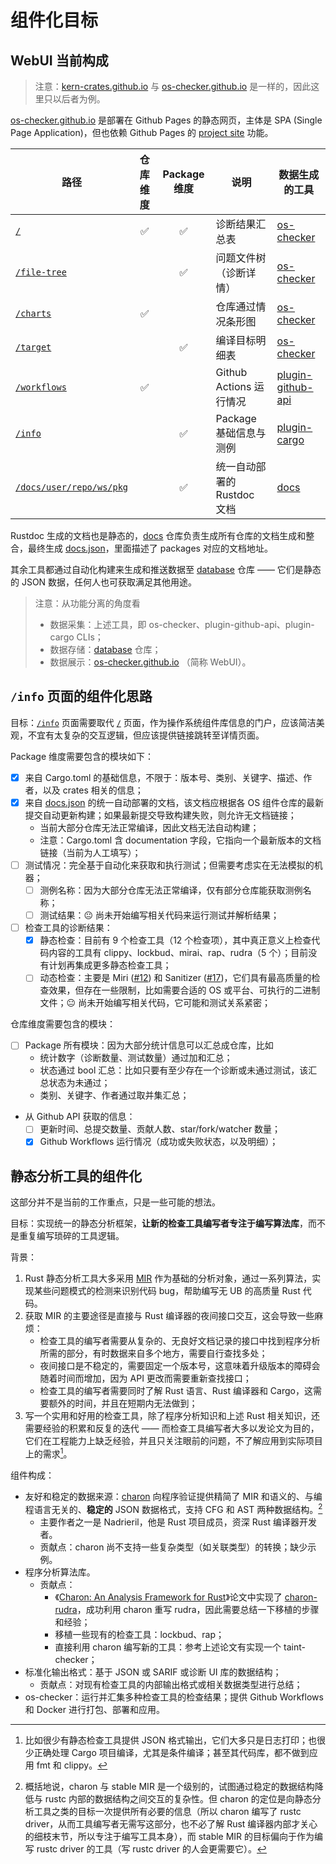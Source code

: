 # 组件化目标

## WebUI 当前构成

> 注意：[kern-crates.github.io] 与 [os-checker.github.io] 是一样的，因此这里只以后者为例。

[os-checker.github.io] 是部署在 Github Pages 的静态网页，主体是 SPA (Single Page Application)，但也依赖
Github Pages 的 [project site] 功能。

[kern-crates.github.io]: https://kern-crates.github.io
[os-checker.github.io]: https://os-checker.github.io
[project site]: https://docs.github.com/en/pages/getting-started-with-github-pages/about-github-pages#types-of-github-pages-sites

| 路径                       | 仓库维度 | Package 维度 | 说明                        | 数据生成的工具      |
|----------------------------|:--------:|:------------:|-----------------------------|---------------------|
| [`/`]                      |    ✅    |      ✅      | 诊断结果汇总表              | [os-checker]        |
| [`/file-tree`]             |          |      ✅      | 问题文件树（诊断详情）      | [os-checker]        |
| [`/charts`]                |    ✅    |              | 仓库通过情况条形图          | [os-checker]        |
| [`/target`]                |          |      ✅      | 编译目标明细表              | [os-checker]        |
| [`/workflows`]             |    ✅    |              | Github Actions 运行情况     | [plugin-github-api] |
| [`/info`]                  |          |      ✅      | Package 基础信息与测例      | [plugin-cargo]      |
| [`/docs/user/repo/ws/pkg`] |          |      ✅      | 统一自动部署的 Rustdoc 文档 | [docs]      |

[`/`]: https://os-checker.github.io
[`/file-tree`]: https://os-checker.github.io/file-tree
[`/charts`]: https://os-checker.github.io/charts
[`/target`]: https://os-checker.github.io/target
[`/workflows`]: https://os-checker.github.io/workflows
[`/info`]: https://os-checker.github.io/info
[`/docs/user/repo/ws/pkg`]: https://os-checker.github.io/docs/docs.json

[os-checker]: https://github.com/os-checker/os-checker
[plugin-github-api]: https://github.com/os-checker/plugin-github-api
[plugin-cargo]: https://github.com/os-checker/plugin-cargo
[docs]: https://github.com/os-checker/docs

[docs.json]: https://os-checker.github.io/docs/docs.json
[database]: https://github.com/os-checker/database

Rustdoc 生成的文档也是静态的，[docs] 仓库负责生成所有仓库的文档生成和整合，最终生成 [docs.json]，里面描述了
packages 对应的文档地址。

其余工具都通过自动化构建来生成和推送数据至 [database] 仓库 —— 它们是静态的 JSON 数据，任何人也可获取满足其他用途。

> 注意：从功能分离的角度看
>
> * 数据采集：上述工具，即 os-checker、plugin-github-api、plugin-cargo CLIs；
> * 数据存储：[database] 仓库；
> * 数据展示：[os-checker.github.io] （简称 WebUI）。

## `/info` 页面的组件化思路

目标：[`/info`] 页面需要取代 [`/`] 页面，作为操作系统组件库信息的门户，应该简洁美观，不宜有太复杂的交互逻辑，但应该提供链接跳转至详情页面。

Package 维度需要包含的模块如下：

* [x] 来自 Cargo.toml 的基础信息，不限于：版本号、类别、关键字、描述、作者，以及 crates 相关的信息；
* [x] 来自 [docs.json] 的统一自动部署的文档，该文档应根据各 OS 组件仓库的最新提交自动更新构建；如果最新提交导致构建失败，则允许无文档链接；
  * 当前大部分仓库无法正常编译，因此文档无法自动构建；
  * 注意：Cargo.toml 含 documentation 字段，它指向一个最新版本的文档链接（当前为人工填写）；
* [ ] 测试情况：完全基于自动化来获取和执行测试；但需要考虑实在无法模拟的机器；
  * [ ] 测例名称：因为大部分仓库无法正常编译，仅有部分仓库能获取测例名称；
  * [ ] 测试结果：😐 尚未开始编写相关代码来运行测试并解析结果；
* [ ] 检查工具的诊断结果：
  * [x] 静态检查：目前有 9 个检查工具（12 个检查项），其中真正意义上检查代码内容的工具有 clippy、lockbud、mirai、rap、rudra（5
        个）；目前没有计划再集成更多静态检查工具；
  * [ ] 动态检查：主要是 Miri ([#12]) 和 Sanitizer ([#17])，它们具有最高质量的检查效果，但存在一些限制，比如需要合适的 OS 
        或平台、可执行的二进制文件；😐 尚未开始编写相关代码，它可能和测试关系紧密；

[#12]: https://github.com/os-checker/os-checker/issues/12
[#17]: https://github.com/os-checker/os-checker/issues/17

仓库维度需要包含的模块：

* [ ] Package 所有模块：因为大部分统计信息可以汇总成仓库，比如
  * 统计数字（诊断数量、测试数量）通过加和汇总；
  * 状态通过 bool 汇总：比如只要有至少存在一个诊断或未通过测试，该汇总状态为未通过；
  * 类别、关键字、作者通过取并集汇总；
* 从 Github API 获取的信息：
  * [ ] 更新时间、总提交数量、贡献人数、star/fork/watcher 数量；
  * [x] Github Workflows 运行情况（成功或失败状态，以及明细）；

## 静态分析工具的组件化

这部分并不是当前的工作重点，只是一些可能的想法。

目标：实现统一的静态分析框架，**让新的检查工具编写者专注于编写算法库**，而不是重复编写琐碎的工具逻辑。

背景：
1. Rust 静态分析工具大多采用 [MIR] 作为基础的分析对象，通过一系列算法，实现某些问题模式的检测来识别代码 bug，帮助编写无 UB 的高质量 Rust 代码。
2. 获取 MIR 的主要途径是直接与 Rust 编译器的夜间接口交互，这会导致一些麻烦：
    * 检查工具的编写者需要从复杂的、无良好文档记录的接口中找到程序分析所需的部分，有时数据来自多个地方，需要自行查找多处；
    * 夜间接口是不稳定的，需要固定一个版本号，这意味着升级版本的障碍会随着时间而增加，因为 API 更改而需要重新查找接口；
    * 检查工具的编写者需要同时了解 Rust 语言、Rust 编译器和 Cargo，这需要额外的时间，并且在短期内无法做到；
3. 写一个实用和好用的检查工具，除了程序分析知识和上述 Rust 相关知识，还需要经验的积累和反复的迭代 —— 而检查工具编写者大多以发论文为目的，
   它们在工程能力上缺乏经验，并且只关注眼前的问题，不了解应用到实际项目上的需求[^1]。

[MIR]: https://blog.rust-lang.org/2016/04/19/MIR.html

[^1]: 比如很少有静态检查工具提供 JSON 格式输出，它们大多只是日志打印；也很少正确处理 Cargo 项目编译，尤其是条件编译；甚至其代码库，都不做到应用 fmt 和 clippy。

组件构成：

* 友好和稳定的数据来源：[charon] 向程序验证提供精简了 MIR 和语义的、与编程语言无关的、**稳定的** JSON 数据格式，支持 CFG 和 AST 两种数据结构。[^charon] 
  * 主要作者之一是 Nadrieril，他是 Rust 项目成员，资深 Rust 编译器开发者。
  * 贡献点：charon 尚不支持一些复杂类型（如关联类型）的转换；缺少示例。
* 程序分析算法库。
    * 贡献点：
        * 《[Charon: An Analysis Framework for Rust][charon-thesis]》论文中实现了 [charon-rudra]，成功利用 charon 重写 rudra，因此需要总结一下移植的步骤和经验；
        * 移植一些现有的检查工具：lockbud、rap；
        * 直接利用 charon 编写新的工具：参考上述论文有实现一个 taint-checker；
* 标准化输出格式：基于 JSON 或 SARIF 或诊断 UI 库的数据结构；
  * 贡献点：对现有检查工具的内部输出格式或相关数据类型进行总结；
* os-checker：运行并汇集多种检查工具的检查结果；提供 Github Workflows 和 Docker 进行打包、部署和应用。

[^charon]: 概括地说，charon 与 stable MIR 是一个级别的，试图通过稳定的数据结构降低与 rustc 内部的数据结构之间交互的复杂性。但 charon
的定位是向静态分析工具之类的目标一次提供所有必要的信息（所以 charon 编写了 rustc driver，从而工具编写者无需写这部分，也不必了解
Rust 编译器内部才关心的细枝末节，所以专注于编写工具本身），而 stable MIR 的目标偏向于作为编写 rustc driver 的工具（写 rustc driver 的人会更需要它）。

[charon]: https://github.com/AeneasVerif/charon
[charon-rudra]: https://github.com/AeneasVerif/charon-rudra
[charon-thesis]: https://zenodo.org/records/13983686
